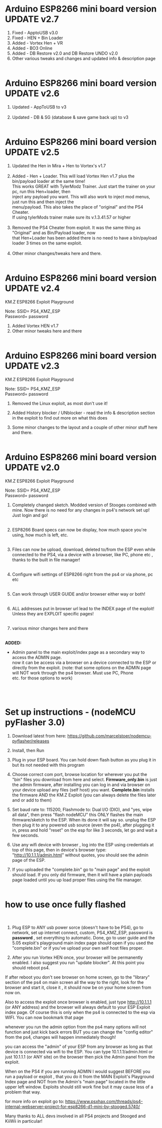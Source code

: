 # Arduino ESP8266 mini board version UPDATE v2.7
1. Fixed - ApptoUSB v3.0<br>
2. Fixed - HEN + Bin Loader<br>
3. Added - Vortex Hen + VR <br>
4. Added - BO3 Online<br>
5. Added - DB Restore v2.0 and DB Restore UNDO v2.0<br>
6. Other various tweaks and changes and updated info & description page<br><br>


# Arduino ESP8266 mini board version UPDATE v2.6
1. Updated - AppToUSB to v3<br><br>
2. Updated - DB & SG (database & save game back up) to v3<br><br>


# Arduino ESP8266 mini board version UPDATE v2.5
1. Updated the Hen in Mira + Hen to Vortex's v1.7<br><br>
2. Added - Hen + Loader. This will load Vortex Hen v1.7 plus the bin/payload loader at the same time! <br>
   This works GREAT with TylerModz Trainer. Just start the trainer on your pc, run this Hen+loader, then <br>
   inject any payload you want. This will also work to inject mod menus, just run this and then inject the <br>
   menu/payload.  This also takes the place of "original" and the PS4 Cheater.<br>
   If using tylerMods trainer make sure its v.1.3.41.57 or higher<br><br>
3. Removed the PS4 Cheater from exploit. It was the same thing as "Original" and as Bin/Payload loader, now<br>
   that Hen+Loader has been added there is no need to have a bin/payload loader 3 times on the same exploit. <br><br>
4. Other minor changes/tweaks here and there.<br><br>


# Arduino ESP8266 mini board version UPDATE v2.4
KM.Z ESP8266 Exploit Playground<br>

Note:
SSID= PS4_KMZ_ESP <br>
Password= password


1. Added Vortex HEN v1.7<br>
2. Other minor tweaks here and there<br><br>


# Arduino ESP8266 mini board version UPDATE v2.3
KM.Z ESP8266 Exploit Playground<br>

Note:
SSID= PS4_KMZ_ESP <br>
Password= password


1. Removed the Linux exploit, as most don't use it!<br>
2. Added History blocker / UNblocker - read the info & description section in the exploit
to find out more on what this does<br>

3. Some minor changes to the layout and a couple of other minor stuff here and there.<br><br>


# Arduino ESP8266 mini board version UPDATE v2.0
KM.Z ESP8266 Exploit Playground<br>

Note:
SSID= PS4_KMZ_ESP <br>
Password= password


1. Completely changed sketch. Modded version of Stooges combined with mine.
Now there is no need for any changes in ps4's network set up! Just login and 
go!<br><br>

2. ESP8266 Board specs can now be display, how much space you're using, how much is left, etc.<br><br>

3. Files can now be upload, download, deleted to/from the ESP even while connected
to the PS4, via a device with a browser, like PC, phone etc , thanks to the built in file manager!<br><br>

4. Configure wifi settings of ESP8266 right from the ps4 or via phone, pc etc<br><br>

5. Can work through USER GUIDE and/or browser either way or both!<br><br>

6. ALL addresses put in browser url lead to the INDEX page of the exploit! Unless
they are EXPLOIT specific pages!<br><br>

7. various minor changes here and there<br><br>

<b>ADDED:</b><br>
+ Admin panel to the main exploit/index page as a secondary way to access the ADMIN page.<br>
now it can be access via a browser on a device connected to the ESP or directly from the exploit.
(note: that some options on the ADMIN page will NOT work through the ps4 browser. Must use PC, Phone<br>
etc.  for those options to work)<br><br>

<br>

# Set up instructions -  (nodeMCU pyFlasher 3.0)

1. Download latest from here: https://github.com/marcelstoer/nodemcu-pyflasher/releases<br>

2. Install, then Run<br> 

3. Plug in your ESP board. You can hold down flash button as you plug it in but its not needed with this program<br>

4. Choose correct com port, browse location for wherever you put the "bin" files you download from here and select.
 <b>Firmware_only.bin</b> is just the admin firmware, after installing you can log in and via browser on your device upload
 any files (self host) you want.
 <b>Complete.bin</b> installs the firmware AND the KM.Z Exploit (you can always delete the files later and or add to them)<br>

5. Set baud rate to: 115200, Flashmode to: Dual I/O (DIO), and "yes, wipe all data", then press "flash nodeMCU"
this ONLY flashes the main firmware/sketch to the ESP. When its done it will say so. unplug the ESP then plug it to any powered usb source (even the ps4), after plugging it in, press and hold "reset" on the esp for like 3 seconds, let go and wait a few seconds.<br> 

6. Use any wifi device with browser , log into the ESP using credentials at top of this page, then in device's browser type:  "http://10.1.1.1/admin.html"  without quotes, you should see the admin page of the ESP. 

7. If you uploaded the "complete.bin" go to "main page" and the exploit should load. If you only did firmware, then it will have a plain payloads page loaded until you up load proper files using the file manager.
<br><br>

# how to use once fully flashed

<br>

1. Plug ESP to ANY usb power sorce (doesn't have to be PS4), go to network, set up internet connect, custom, PS4_KMZ_ESP, password is <b>password</b> , set everything to automatic. Done, go to user guide and the 5.05 exploit's playground main index page should open if you used the "complete.bin" or if you've upload your own self host files proper.

2. After you run Vortex HEN once, your browser will be permanently enabled. I also suggest you run  "update blocker". At this point you should reboot ps4. <br>

If after reboot you don't see browser on home screen, go to the "library" section of the ps4 on main screen all the way to the right, look for the browser and start it, close it , it should now be on your home screen from now on.<br>

Also to access the exploit once browser is enabled, just type http://10.1.1.1 (or ANY address) and the browser will always default
to your ESP Exploit index page. Of course this is only when the ps4 is connected to the esp via WIFI. You can now bookmark that page<br>

whenever you run the admin option from the ps4 many options will not function and just kick back errors BUT you can change the 
"config editor" from the ps4, changes will happen immediately though! <br>

you can access the "admin" of your ESP from any browser as long as that device is connected via wifi to the ESP. You can type 10.1.1.1/admin.html or just 10.1.1.1 (or ANY site) on the browser then pick the Admin panel from the exploit. <br>

When on the PS4 if you are running ADMIN I would suggest BEFORE you run a payload or exploit , that you do it from the MAIN Exploit's Playground Index page  and NOT from the Admin's "main page" located in the little upper left window. Exploits should still work fine
but it may cause less of a problem that way. <br>

for more info on exploit go to:  https://www.psxhax.com/threads/ps4-internal-webserver-project-for-esp8266-d1-mini-by-stooged.5740/
<br>

Many thanks to ALL devs involved in all PS4 projects and Stooged and KiiWii in particular! 

